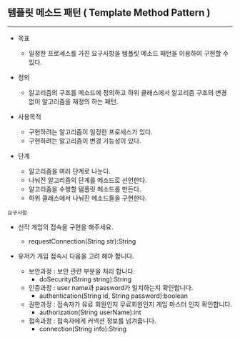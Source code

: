 
## 템플릿 메소드 패턴 ( Template Method Pattern )
----

* 목표
    - 일정한 프로세스를 가진 요구사항을 템플릿 메소드 패턴을 이용하여 구현할 수 있다.

* 정의
    - 알고리즘의 구조를 메소드에 정의하고 하위 클래스에서 알고리즘 구조의 변경없이 알고리즘을 재정의 하는 패턴.

* 사용목적
    - 구현하려는 알고리즘이 일정한 프로세스가 있다.
    - 구현하려는 알고리즘이 변경 가능성이 있다.

* 단계
    - 알고리즘을 여러 단계로 나눈다.
    - 나눠진 알고리즘의 단계를 메소드로 선언한다.
    - 알고리즘을 수행할 템플릿 메소드를 만든다.
    - 하위 클래스에서 나눠진 메소드들을 구현한다.

```
요구사항
```
* 신작 게임의 접속을 구현을 해주세요.
    - requestConnection(String str):String

* 유저가 게임 접속시 다음을 고려 해야 합니다.
    - 보안과정 : 보안 관련 부분을 처리 합니다.
        - doSecurity(String string):String
    - 인증과정 : user name과 password가 일치하는지 확인합니다.
        - authentication(String id, String password):boolean
    - 권한과정 : 접속자가 유료 회원인지 무료회원인지 게임 마스터 인지 확인합니다.
        - authorization(String userName):int
    - 접속과정 : 접속자에게 커넥션 정보를 넘겨줍니다.
        - connection(String info):String
